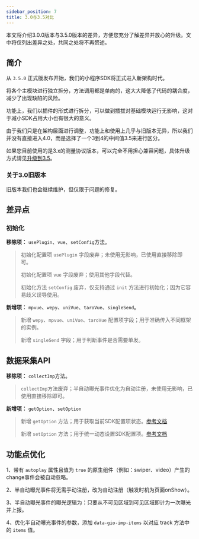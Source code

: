 ```yaml
---
sidebar_position: 7
title: 3.0与3.5对比
---
```


本文将介绍3.0.0版本与3.5.0版本的差异，方便您充分了解差异并放心的升级。文中将仅列出差异之处，共同之处将不再赘述。

## 简介

从 `3.5.0` 正式版发布开始，我们的小程序SDK将正式进入新架构时代。

将各个主模块进行独立拆分，方法调用都是单向的，这大大降低了代码的耦合度，减少了出现缺陷的风险。

功能上，我们以插件的形式进行拆分，可以做到插拔对基础模块运行无影响，这对于减小SDK占用大小也有很大的意义。

由于我们只是在架构层面进行调整，功能上和使用上几乎与旧版本无异，所以我们并没有直接进入4.0，而是选择了一个3到4的中间值3.5来进行区分。

如果您目前使用的是3.x的测量协议版本，可以完全不用担心兼容问题，具体升级方式请见[升级到3.5](/docs/miniprogram/3.5/upgrade)。

### 关于3.0旧版本

旧版本我们也会继续维护，但仅限于问题的修复。

## 差异点
### 初始化
**移除项：** `usePlugin`、`vue`、`setConfig`方法。

> 初始化配置项 `usePlugin` 字段废弃；未使用无影响，已使用直接移除即可。
>
> 初始化配置项 `vue` 字段废弃；使用其他字段代替。
>
> 初始化方法 `setConfig` 废弃，仅支持通过 `init` 方法进行初始化；因为它容易歧义误导使用。

**新增项：** `mpvue`、`wepy`、`uniVue`、`taroVue`、`singleSend`。

> 新增 `wepy`、`mpvue`、`uniVue`、`taroVue` 配置项字段；用于准确传入不同框架的实例。
>
> 新增 `singleSend` 字段；用于判断事件是否需要单发。

## 数据采集API
**移除项：** `collectImp`方法。

> `collectImp`方法废弃；半自动曝光事件优化为自动注册，未使用无影响，已使用直接移除即可。

**新增项：** `getOption`、`setOption`

> 新增 `getOption` 方法；用于获取当前SDK配置项状态。[参考文档](/3.5/commonlyApi#8获取sdk当前配置getoption)
>
> 新增 `setOption` 方法；用于统一动态设置SDK配置项。[参考文档](/docs/miniprogram/3.5/commonlyApi#动态配置接口)

## 功能点优化

1、带有 `autoplay` 属性且值为 `true` 的原生组件（例如：swiper、video）产生的change事件会被自动忽略。

2、半自动曝光事件将无需手动注册，改为自动注册（触发时机为页面onShow）。

3、半自动曝光事件的曝光逻辑为：只要从不可见区域到可见区域即计为一次曝光并上报。

4、优化半自动曝光事件的参数，添加 `data-gio-imp-items` 以对应 track 方法中的 `items` 值。
